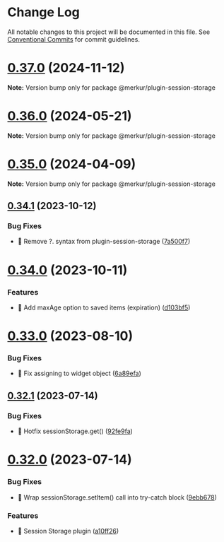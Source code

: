 # Change Log

All notable changes to this project will be documented in this file.
See [Conventional Commits](https://conventionalcommits.org) for commit guidelines.

# [0.37.0](https://github.com/mjancarik/merkur/compare/v0.36.5...v0.37.0) (2024-11-12)

**Note:** Version bump only for package @merkur/plugin-session-storage

# [0.36.0](https://github.com/mjancarik/merkur/compare/v0.35.13...v0.36.0) (2024-05-21)

**Note:** Version bump only for package @merkur/plugin-session-storage

# [0.35.0](https://github.com/mjancarik/merkur/compare/v0.34.6...v0.35.0) (2024-04-09)

**Note:** Version bump only for package @merkur/plugin-session-storage

## [0.34.1](https://github.com/mjancarik/merkur/compare/v0.34.0...v0.34.1) (2023-10-12)

### Bug Fixes

- 🐛 Remove ?. syntax from plugin-session-storage ([7a500f7](https://github.com/mjancarik/merkur/commit/7a500f787e8b2b22957c091d44e7213f1e22f040))

# [0.34.0](https://github.com/mjancarik/merkur/compare/v0.33.0...v0.34.0) (2023-10-11)

### Features

- 🎸 Add maxAge option to saved items (expiration) ([d103bf5](https://github.com/mjancarik/merkur/commit/d103bf533b68dfcbfe1d95c395fb78b02827f5ae))

# [0.33.0](https://github.com/mjancarik/merkur/compare/v0.32.1...v0.33.0) (2023-08-10)

### Bug Fixes

- 🐛 Fix assigning to widget object ([6a89efa](https://github.com/mjancarik/merkur/commit/6a89efadaf18a7640c8db732fc8f27b849c6ff1c))

## [0.32.1](https://github.com/mjancarik/merkur/compare/v0.32.0...v0.32.1) (2023-07-14)

### Bug Fixes

- 🐛 Hotfix sessionStorage.get() ([92fe9fa](https://github.com/mjancarik/merkur/commit/92fe9fad96d638143f01f7df2d74866395f1aae0))

# [0.32.0](https://github.com/mjancarik/merkur/compare/v0.31.1...v0.32.0) (2023-07-14)

### Bug Fixes

- 🐛 Wrap sessionStorage.setItem() call into try-catch block ([9ebb678](https://github.com/mjancarik/merkur/commit/9ebb6789fa534ca60669971b4baa6f8a8827d8f2))

### Features

- 🎸 Session Storage plugin ([a10ff26](https://github.com/mjancarik/merkur/commit/a10ff262fdd0a06afaa2bf9f2b0a935993b5ff47))
